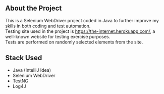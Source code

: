 ## About the Project
This is a Selenium WebDriver project coded in Java to further improve my skills in both coding and test automation.
</br>
Testing site used in the project is https://the-internet.herokuapp.com/, a well-known website for testing exercise purposes.
</br>
Tests are performed on randomly selected elements from the site.


## Stack Used
- Java (IntelliJ Idea)
- Selenium WebDriver
- TestNG
- Log4J

